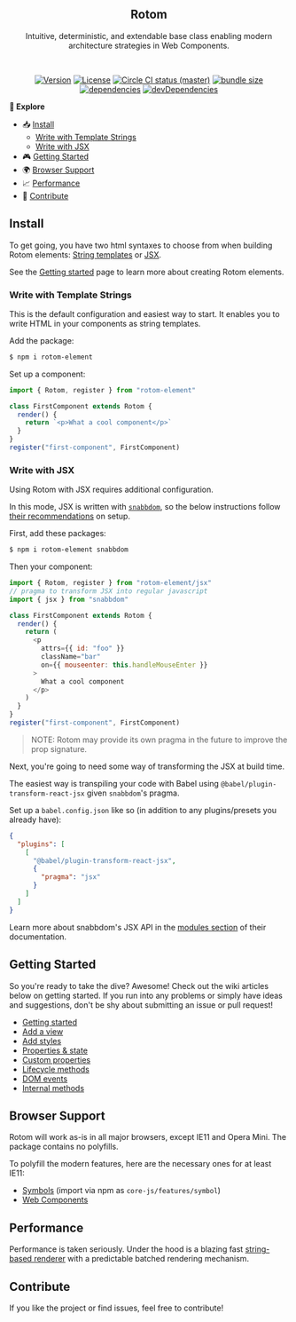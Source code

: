 <h2 align="center">Rotom</h2>
<p align="center">Intuitive, deterministic, and extendable base class enabling modern architecture strategies in Web Components.</p>
<br>
<p align="center">
  <a href="https://www.npmjs.com/package/rotom"><img src="https://img.shields.io/npm/v/rotom.svg?sanitize=true&style=flat-square" alt="Version"></a>
  <a href="https://www.npmjs.com/package/rotom"><img src="https://img.shields.io/npm/l/rotom.svg?sanitize=true&style=flat-square" alt="License"></a>
  <a href="https://www.npmjs.com/package/rotom"><img src="https://badgen.net/circleci/github/geotrev/rotom/master?style=flat-square" alt="Circle CI status (master)" /></a>
  <a href="https://www.npmjs.com/package/rotom"><img src="https://badgen.net/bundlephobia/minzip/rotom?style=flat-square" alt="bundle size" /></a>
  <a href="https://www.npmjs.com/package/rotom"><img src="https://badgen.net/david/dep/geotrev/rotom?style=flat-square" alt="dependencies" /></a>
  <a href="https://www.npmjs.com/package/rotom"><img src="https://badgen.net/david/dev/geotrev/rotom?style=flat-square" alt="devDependencies" /></a>
</p>

**🧾 Explore**

- 📥 [Install](#install)
  - [Write with Template Strings](#write-with-template-strings)
  - [Write with JSX](#write-with-jsx)
- 🎮 [Getting Started](#getting-started)
- 🌍 [Browser Support](#browser-support)
- 📈 [Performance](#performance)
- 🤝 [Contribute](#contribute)

## Install

To get going, you have two html syntaxes to choose from when building Rotom elements: [String templates](#template-html) or [JSX](#jsx).

See the [Getting started](https://github.com/geotrev/rotom/wiki/) page to learn more about creating Rotom elements.

### Write with Template Strings

This is the default configuration and easiest way to start. It enables you to write HTML in your components as string templates.

Add the package:

```sh
$ npm i rotom-element
```

Set up a component:

```js
import { Rotom, register } from "rotom-element"

class FirstComponent extends Rotom {
  render() {
    return `<p>What a cool component</p>`
  }
}
register("first-component", FirstComponent)
```

### Write with JSX

Using Rotom with JSX requires additional configuration.

In this mode, JSX is written with [`snabbdom`](https://github.com/snabbdom/snabbdom), so the below instructions follow [their recommendations](https://github.com/snabbdom/snabbdom#jsx) on setup.

First, add these packages:

```sh
$ npm i rotom-element snabbdom
```

Then your component:

```js
import { Rotom, register } from "rotom-element/jsx"
// pragma to transform JSX into regular javascript
import { jsx } from "snabbdom"

class FirstComponent extends Rotom {
  render() {
    return (
      <p
        attrs={{ id: "foo" }}
        className="bar"
        on={{ mouseenter: this.handleMouseEnter }}
      >
        What a cool component
      </p>
    )
  }
}
register("first-component", FirstComponent)
```

> NOTE: Rotom may provide its own pragma in the future to improve the prop signature.

Next, you're going to need some way of transforming the JSX at build time.

The easiest way is transpiling your code with Babel using `@babel/plugin-transform-react-jsx` given `snabbdom`'s pragma.

Set up a `babel.config.json` like so (in addition to any plugins/presets you already have):

```json
{
  "plugins": [
    [
      "@babel/plugin-transform-react-jsx",
      {
        "pragma": "jsx"
      }
    ]
  ]
}
```

Learn more about snabbdom's JSX API in the [modules section](https://github.com/snabbdom/snabbdom#modules-documentation) of their documentation.

## Getting Started

So you're ready to take the dive? Awesome! Check out the wiki articles below on getting started. If you run into any problems or simply have ideas and suggestions, don't be shy about submitting an issue or pull request!

- [Getting started](https://github.com/geotrev/rotom/wiki/)
- [Add a view](https://github.com/geotrev/rotom/wiki/Add-a-view)
- [Add styles](https://github.com/geotrev/rotom/wiki/Add-styles)
- [Properties & state](https://github.com/geotrev/rotom/wiki/Properties-&-state)
- [Custom properties](https://github.com/geotrev/rotom/wiki/Custom-properties)
- [Lifecycle methods](https://github.com/geotrev/rotom/wiki/Lifecycle-methods)
- [DOM events](https://github.com/geotrev/rotom/wiki/DOM-events)
- [Internal methods](https://github.com/geotrev/rotom/wiki/Internal-methods)

## Browser Support

Rotom will work as-is in all major browsers, except IE11 and Opera Mini. The package contains no polyfills.

To polyfill the modern features, here are the necessary ones for at least IE11:

- [Symbols](https://github.com/zloirock/core-js) (import via npm as `core-js/features/symbol`)
- [Web Components](https://github.com/webcomponents/polyfills/tree/master/packages/webcomponentsjs)

## Performance

Performance is taken seriously. Under the hood is a blazing fast [string-based renderer](https://github.com/geotrev/omdomdom) with a predictable batched rendering mechanism.

## Contribute

If you like the project or find issues, feel free to contribute!
